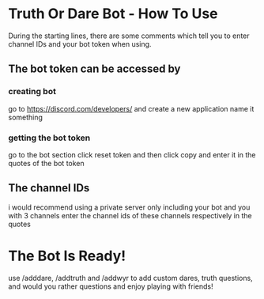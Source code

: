 # Truth Or Dare Bot - How To Use 

During the starting lines, there are some comments which tell you to enter channel IDs and your bot token when using.

## The bot token can be accessed by

### creating bot
go to https://discord.com/developers/ and create a new application
name it something

### getting the bot token
go to the bot section
click reset token
and then click copy and enter it in the quotes of the bot token

## The channel IDs

i would recommend using a private server only including your bot and you with 3 channels
enter the channel ids of these channels respectively in the quotes


# The Bot Is Ready!

use /adddare, /addtruth and /addwyr to add custom dares, truth questions, and would you rather questions and enjoy playing with friends!

